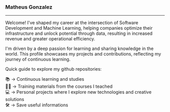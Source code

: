 ### Matheus Gonzalez
---

Welcome! I've shaped my career at the intersection of Software Development and Machine Learning, helping companies optimize their infrastructure and unlock potential through data, resulting in increased revenue and greater operational efficiency.

I'm driven by a deep passion for learning and sharing knowledge in the world. This profile showcases my projects and contributions, reflecting my journey of continuous learning.

Quick guide to explore my github repositories:

📚 -> Continuous learning and studies <br>
👩‍🏫 -> Training materials from the courses I teached <br>
💻 -> Personal projects where I explore new technologies and creative solutions <br>
🛠️ -> Save useful informations <br>
